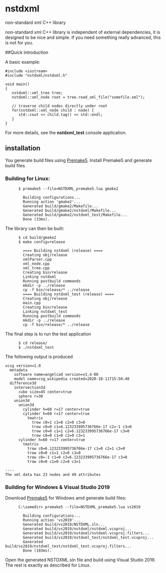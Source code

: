 # nstdxml
non-standard xml C++ library

non-standard xml C++ library is independent of external dependencies, it is designed to be nice and simple. If you need something really advanced, this is not for you.

##Quick introduction

A basic example:

```
#include <iostream>
#include "nstdxml/nstdxml.h"

void main() 
{
   nstdxml::xml_tree tree;
   nstdxml::xml_node root = tree.read_xml_file("somefile.xml");

   // traverse child nodes directly under root
   for(nstdxml::xml_node child : node) {
      std::cout << child.tag() << std::endl;
   }
}
```

For more details, see the **nstdxml_test** console application.

## installation

You generate build files using [Premake5](https://premake.github.io/). Install Premake5 and generate build files


### Building for Linux:

```
      $ premake5 --file=NSTDXML_premake5.lua gmake2

        Building configurations...
        Running action 'gmake2'...
        Generated build/gmake2/Makefile...
        Generated build/gmake2/nstdxml/Makefile...
        Generated build/gmake2/nstdxml_test/Makefile...
        Done (33ms).
```

The library can then be built:

```
      $ cd build/gmake2
      $ make config=release

        ==== Building nstdxml (release) ====
        Creating obj/release
        xmlParser.cpp
        xml_node.cpp
        xml_tree.cpp
        Creating bin/release
        Linking nstdxml
        Running postbuild commands
        mkdir -p ../release
        cp -f bin/release/* ../release
        ==== Building nstdxml_test (release) ====
        Creating obj/release
        main.cpp
        Creating bin/release
        Linking nstdxml_test
        Running postbuild commands
        mkdir -p ../release
        cp -f bin/release/* ../release
```
The final step is to run the test application


```
      $ cd release/
      $ ./nstdxml_test 
```

The following output is produced
```
xcsg version=1.0
  metadata
    software name=angelcad version=v1.4-00
    model name=csg_wikipedia created=2020-10-11T15:50:48
  difference3d
    intersection3d
      cube size=45 center=true
      sphere r=30
    union3d
      union3d
        cylinder h=60 r=17 center=true
        cylinder h=60 r=17 center=true
          tmatrix
            trow c0=1 c1=0 c2=0 c3=0
            trow c0=0 c1=6.123233995736766e-17 c2=-1 c3=0
            trow c0=0 c1=1 c2=6.123233995736766e-17 c3=0
            trow c0=0 c1=0 c2=0 c3=1
      cylinder h=60 r=17 center=true
        tmatrix
          trow c0=6.123233995736766e-17 c1=0 c2=1 c3=0
          trow c0=0 c1=1 c2=0 c3=0
          trow c0=-1 c1=0 c2=6.123233995736766e-17 c3=0
          trow c0=0 c1=0 c2=0 c3=1

----
The xml data has 23 nodes and 49 attributes
```

### Building for Windows & Visual Studio 2019

Download [Premake5](https://premake.github.io/) for Windows amd generate build files:

```
      C:\somedir> premake5 --file=NSTDXML_premake5.lua vs2019

        Building configurations...
        Running action 'vs2019'...
        Generated build/vs2019/NSTDXML.sln...
        Generated build/vs2019/nstdxml/nstdxml.vcxproj...
        Generated build/vs2019/nstdxml/nstdxml.vcxproj.filters...
        Generated build/vs2019/nstdxml_test/nstdxml_test.vcxproj...
        Generated build/vs2019/nstdxml_test/nstdxml_test.vcxproj.filters...
        Done (103ms).
```

Open the generated NSTDXML.sln file and build using Visual Studio 2019. The rest is exactly as described for Linux.

